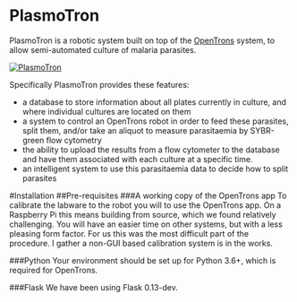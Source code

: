 # PlasmoTron
PlasmoTron is a robotic system built on top of the [OpenTrons](https://opentrons.com/) system, to allow semi-automated culture of malaria parasites.

[![PlasmoTron](https://img.youtube.com/vi/9Bxmd0nfG3E-Y/0.jpg)](https://www.youtube.com/watch?v=9Bxmd0nfG3E-Y "PlasmoTron")

Specifically PlasmoTron provides these features:
* a database to store information about all plates currently in culture, and where individual cultures are located on them
* a system to control an OpenTrons robot in order to feed these parasites, split them, and/or take an aliquot to measure parasitaemia by SYBR-green flow cytometry
* the ability to upload the results from a flow cytometer to the database and have them associated with each culture at a specific time.
* an intelligent system to use this parasitaemia data to decide how to split parasites

#Installation
##Pre-requisites
###A working copy of the OpenTrons app
To calibrate the labware to the robot you will to use the OpenTrons app. On a Raspberry Pi this means building from source, which we found relatively challenging. You will have an easier time on other systems, but with a less pleasing form factor. For us this was the most difficult part of the procedure. I gather a non-GUI based calibration system is in the works.

###Python
Your environment should be set up for Python 3.6+, which is required for OpenTrons.

###Flask
We have been using Flask 0.13-dev.

